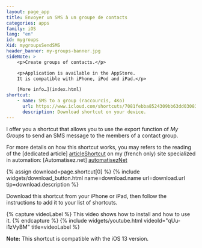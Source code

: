 ```yaml
---
layout: page_app
title: Envoyer un SMS à un groupe de contacts
categories: apps
family: iOS
lang: "en"
id: mygroups
Xid: mygroupsSendSMS
header_banner: my-groups-banner.jpg
sideNote: >
    <p>Create groups of contacts.</p>

    <p>Application is available in the AppStore.
    It is compatible with iPhone, iPod and iPad.</p>

    [More info…](index.html)
shortcut:
    - name: SMS to a group (raccourcis, 4Ko)
      url: https://www.icloud.com/shortcuts/7081febba8524309bb63dd030839ebff
      description: Download shortcut on your device.
---
```


I offer you a shortcut that allows you to use the export function
of _My Groups_ to send an SMS message to the members of a contact group.

For more details on how this shortcut works, you may 
refers to the reading of the [dedicated article] [articleShortcut] on my 
(french only) site specialized in automation: [Automatisez.net] [automatisezNet]


{% assign download=page.shortcut[0] %}
{% include widgets/download_button.html 
    name=download.name 
    url=download.url 
    tip=download.description %}


Download this shortcut from your iPhone or iPad,
then follow the instructions to add it to your list of
shortcuts.

{% capture videoLabel %}
This video shows how to install and how to use it.
{% endcapture %}
{% include widgets/youtube.html videoId="qUu-i1zVyBM" title=videoLabel %}


**Note:** This shortcut is compatible with the iOS 13 version.



[automatisezNet]: https://Automatisez.net/
[articleShortcut]: https://Automatisez.net/